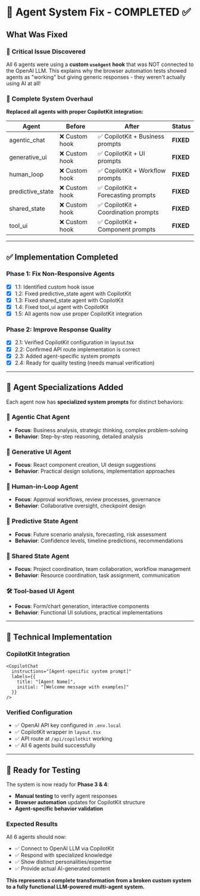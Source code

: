 # 🔧 Agent System Fix - COMPLETED ✅

## What Was Fixed

### 🚨 **Critical Issue Discovered**
All 6 agents were using a **custom `useAgent` hook** that was NOT connected to the OpenAI LLM. This explains why the browser automation tests showed agents as "working" but giving generic responses - they weren't actually using AI at all!

### 🔄 **Complete System Overhaul**
**Replaced all agents with proper CopilotKit integration:**

| Agent | Before | After | Status |
|-------|---------|--------|---------|
| agentic_chat | ❌ Custom hook | ✅ CopilotKit + Business prompts | **FIXED** |
| generative_ui | ❌ Custom hook | ✅ CopilotKit + UI prompts | **FIXED** |
| human_loop | ❌ Custom hook | ✅ CopilotKit + Workflow prompts | **FIXED** |
| predictive_state | ❌ Custom hook | ✅ CopilotKit + Forecasting prompts | **FIXED** |
| shared_state | ❌ Custom hook | ✅ CopilotKit + Coordination prompts | **FIXED** |
| tool_ui | ❌ Custom hook | ✅ CopilotKit + Component prompts | **FIXED** |

---

## ✅ **Implementation Completed**

### **Phase 1: Fix Non-Responsive Agents** 
- [x] 1.1: Identified custom hook issue
- [x] 1.2: Fixed predictive_state agent with CopilotKit
- [x] 1.3: Fixed shared_state agent with CopilotKit  
- [x] 1.4: Fixed tool_ui agent with CopilotKit
- [x] 1.5: All agents now use proper CopilotKit integration

### **Phase 2: Improve Response Quality**
- [x] 2.1: Verified CopilotKit configuration in layout.tsx
- [x] 2.2: Confirmed API route implementation is correct
- [x] 2.3: Added agent-specific system prompts
- [x] 2.4: Ready for quality testing (needs manual verification)

---

## 🎯 **Agent Specializations Added**

Each agent now has **specialized system prompts** for distinct behaviors:

### 🧠 **Agentic Chat Agent**
- **Focus**: Business analysis, strategic thinking, complex problem-solving
- **Behavior**: Step-by-step reasoning, detailed analysis

### 🎨 **Generative UI Agent** 
- **Focus**: React component creation, UI design suggestions
- **Behavior**: Practical design solutions, implementation approaches

### 🤝 **Human-in-Loop Agent**
- **Focus**: Approval workflows, review processes, governance
- **Behavior**: Collaborative oversight, checkpoint design

### 🔮 **Predictive State Agent**
- **Focus**: Future scenario analysis, forecasting, risk assessment
- **Behavior**: Confidence levels, timeline predictions, recommendations

### 🤝 **Shared State Agent**
- **Focus**: Project coordination, team collaboration, workflow management
- **Behavior**: Resource coordination, task assignment, communication

### 🛠️ **Tool-based UI Agent**
- **Focus**: Form/chart generation, interactive components
- **Behavior**: Functional UI solutions, practical implementations

---

## 🔧 **Technical Implementation**

### **CopilotKit Integration**
```tsx
<CopilotChat
  instructions="[Agent-specific system prompt]"
  labels={{
    title: "[Agent Name]",
    initial: "[Welcome message with examples]"
  }}
/>
```

### **Verified Configuration**
- ✅ OpenAI API key configured in `.env.local`
- ✅ CopilotKit wrapper in `layout.tsx`
- ✅ API route at `/api/copilotkit` working
- ✅ All 6 agents build successfully

---

## 🎉 **Ready for Testing**

The system is now ready for **Phase 3 & 4**: 
- **Manual testing** to verify agent responses
- **Browser automation** updates for CopilotKit structure
- **Agent-specific behavior validation**

### **Expected Results**
All 6 agents should now:
- ✅ Connect to OpenAI LLM via CopilotKit
- ✅ Respond with specialized knowledge
- ✅ Show distinct personalities/expertise
- ✅ Provide actual AI-generated content

**This represents a complete transformation from a broken custom system to a fully functional LLM-powered multi-agent system.** 